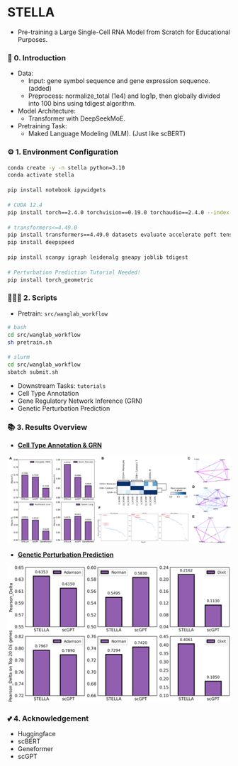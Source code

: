 # STELLA

- Pre-training a Large Single-Cell RNA Model from Scratch for Educational Purposes.

### 🎉 0. Introduction

- Data:
  - Input: gene symbol sequence and gene expression sequence. (added)
  - Preprocess: normalize_total (1e4) and log1p, then globally divided into 100 bins using tdigest algorithm.
- Model Architecture:
  - Transformer with DeepSeekMoE.
- Pretraining Task:
  - Maked Language Modeling (MLM). (Just like scBERT)

### ⚙️ 1. Environment Configuration

```bash
conda create -y -n stella python=3.10
conda activate stella

pip install notebook ipywidgets

# CUDA 12.4
pip install torch==2.4.0 torchvision==0.19.0 torchaudio==2.4.0 --index-url https://download.pytorch.org/whl/cu124

# transformers<=4.49.0
pip install transformers==4.49.0 datasets evaluate accelerate peft tensorboard
pip install deepspeed

pip install scanpy igraph leidenalg gseapy joblib tdigest

# Perturbation Prediction Tutorial Needed!
pip install torch_geometric
```

### 🧑🏻‍💻 2. Scripts

- Pretrain: `src/wanglab_workflow`

```bash
# bash
cd src/wanglab_workflow
sh pretrain.sh

# slurm
cd src/wanglab_workflow
sbatch submit.sh
```

-  Downstream Tasks: `tutorials`
  - Cell Type Annotation
  - Gene Regulatory Network Inference (GRN)
  - Genetic Perturbation Prediction

### 📚 3. Results Overview

- <u>**Cell Type Annotation & GRN**</u>

![Cell_Type_Annotation_AND_GRN](/assets/cta_grn.png)

- <u>**Genetic Perturbation Prediction**</u>

![Perturbation_Prediction](/assets/perturb.png)

### 💕 4. Acknowledgement

- Huggingface
- scBERT
- Geneformer
- scGPT
